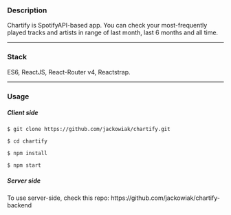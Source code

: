 <div>
  <h3>Description</h3>
  <p>Chartify is SpotifyAPI-based app. You can check your most-frequently played tracks and artists in range of last month, last 6 months and all time.</p>
</div>

<hr />

<div>
  <h3>Stack</h3>
  <p>ES6, ReactJS, React-Router v4, Reactstrap.</p>
</div>

<hr />

<div>
  <h3>Usage</h3>
  <h5>Client side</h5>
  <p><code>$ git clone https://github.com/jackowiak/chartify.git</code></p>
  <p><code>$ cd chartify </code></p>
  <p><code>$ npm install </code></p>
  <p><code>$ npm start</code></p>
  <h5>Server side</h5>
  <p>To use server-side, check this repo: https://github.com/jackowiak/chartify-backend</p>
</div>
